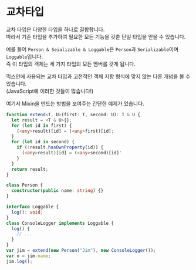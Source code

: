 # 교차타입

교차 타입은 다양한 타입을 하나로 결합합니다.<br/>
따라서 기존 타입을 추가하여 필요한 모든 기능을 갖춘 단일 타입을 얻을 수 있습니다.

예를 들어 `Person & Seializable & Loggable`은 `Person`과 `Serializable`이며 `Loggable`입니다.<br/>
즉 이 타입의 객체는 세 가지 타입의 모든 멤버를 갖게 됩니다.

믹스인에 사용되는 교차 타입과 고전적인 객체 지향 형식에 맞지 않는 다른 개념을 볼 수 있습니다.<br/>
(JavaScript에 이러한 것들이 많습니다!)

여기서 Mixin을 만드는 방법을 보여주는 간단한 예제가 있습니다.

```ts
function extend<T, U>(first: T, second: U): T & U {
  let result = <T & U>{};
  for (let id in first) {
    (<any>result)[id] = (<any>first)[id];
  }
  for (let id in second) {
    if (!result.hasOwnProperty(id)) {
      (<any>result)[id] = (<any>second)[id]'
    }
  }
  return result;
}

class Person {
  constructor(public name: string) {}
}

interface Loggable {
  log(): void;
}
class ConsoleLogger implements Loggable {
  log() {
    // ...
  }
}
var jim = extend(new Person("Jim"), new ConsoleLogger());
var n = jim.name;
jim.log();
```

